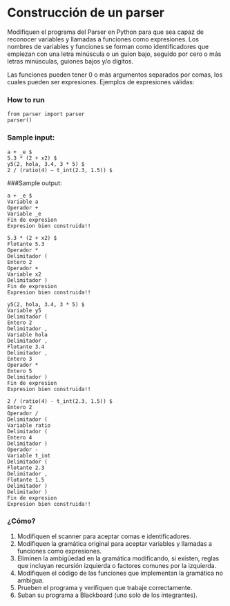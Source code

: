 # Construcción de un parser

Modifiquen el programa del Parser en Python para que sea capaz de reconocer
variables y llamadas a funciones como expresiones.
Los nombres de variables y funciones se forman como identificadores que empiezan
con una letra minúscula o un guion bajo, seguido por cero o más letras
minúsculas, guiones bajos y/o dígitos.

Las funciones pueden tener 0 o más argumentos separados por comas, los cuales pueden ser expresiones.
Ejemplos de expresiones válidas:

### How to run
```
from parser import parser
parser()
```

### Sample input:
```
a + _e $
5.3 * (2 + x2) $
y5(2, hola, 3.4, 3 * 5) $
2 / (ratio(4) – t_int(2.3, 1.5)) $

```

###Sample output:

```
a + _e $
Variable a
Operador +
Variable _e
Fin de expresion
Expresion bien construida!!

5.3 * (2 + x2) $
Flotante 5.3
Operador *
Delimitador (
Entero 2
Operador +
Variable x2
Delimitador )
Fin de expresion
Expresion bien construida!!

y5(2, hola, 3.4, 3 * 5) $
Variable y5
Delimitador (
Entero 2
Delimitador ,
Variable hola
Delimitador ,
Flotante 3.4
Delimitador ,
Entero 3
Operador *
Entero 5
Delimitador )
Fin de expresion
Expresion bien construida!!

2 / (ratio(4) - t_int(2.3, 1.5)) $
Entero 2
Operador /
Delimitador (
Variable ratio
Delimitador (
Entero 4
Delimitador )
Operador -
Variable t_int
Delimitador (
Flotante 2.3
Delimitador ,
Flotante 1.5
Delimitador )
Delimitador )
Fin de expresion
Expresion bien construida!!

```



### ¿Cómo?

1. Modifiquen el scanner para aceptar comas e identificadores.
2. Modifiquen la gramática original para aceptar variables y llamadas a funciones como expresiones.
3. Eliminen la ambigüedad en la gramática modificando, si existen, reglas que incluyan recursión izquierda o factores comunes por la izquierda.
4. Modifiquen el código de las funciones que implementan la gramática no ambigua.
5. Prueben el programa y verifiquen que trabaje correctamente.
6. Suban su programa a Blackboard (uno solo de los integrantes).

